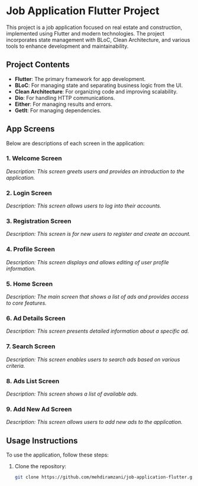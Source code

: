 # Job Application Flutter Project

This project is a job application focused on real estate and construction, implemented using Flutter and modern technologies. The project incorporates state management with BLoC, Clean Architecture, and various tools to enhance development and maintainability.

## Project Contents

- **Flutter**: The primary framework for app development.
- **BLoC**: For managing state and separating business logic from the UI.
- **Clean Architecture**: For organizing code and improving scalability.
- **Dio**: For handling HTTP communications.
- **Either**: For managing results and errors.
- **GetIt**: For managing dependencies.

## App Screens

Below are descriptions of each screen in the application:

### 1. Welcome Screen
*Description: This screen greets users and provides an introduction to the application.*

### 2. Login Screen
*Description: This screen allows users to log into their accounts.*

### 3. Registration Screen
*Description: This screen is for new users to register and create an account.*

### 4. Profile Screen
*Description: This screen displays and allows editing of user profile information.*

### 5. Home Screen
*Description: The main screen that shows a list of ads and provides access to core features.*

### 6. Ad Details Screen
*Description: This screen presents detailed information about a specific ad.*

### 7. Search Screen
*Description: This screen enables users to search ads based on various criteria.*

### 8. Ads List Screen
*Description: This screen shows a list of available ads.*

### 9. Add New Ad Screen
*Description: This screen allows users to add new ads to the application.*

## Usage Instructions

To use the application, follow these steps:
1. Clone the repository:
   ```bash
   git clone https://github.com/mehdiramzani/job-application-flutter.git
